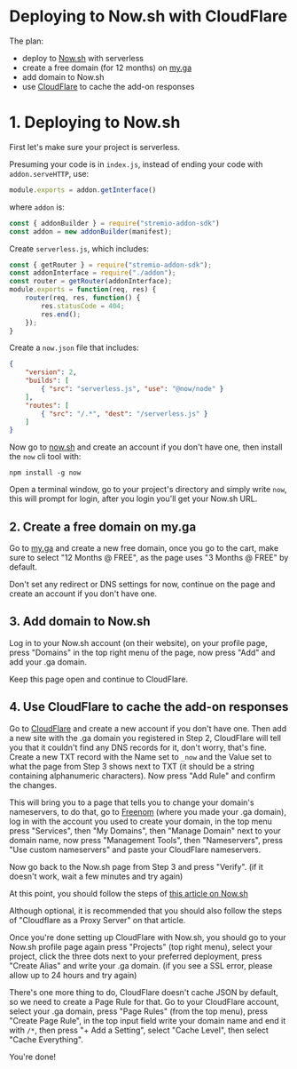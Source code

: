 # Deploying to Now.sh with CloudFlare

The plan:
- deploy to [Now.sh](https://now.sh) with serverless
- create a free domain (for 12 months) on [my.ga](https://my.ga)
- add domain to Now.sh
- use [CloudFlare](https://cloudflare.com) to cache the add-on responses

# 1. Deploying to Now.sh

First let's make sure your project is serverless. 

Presuming your code is in `index.js`, instead of ending your code with `addon.serveHTTP`, use:

```javascript
module.exports = addon.getInterface()
```

where `addon` is:
```javascript
const { addonBuilder } = require("stremio-addon-sdk")
const addon = new addonBuilder(manifest);
```

Create `serverless.js`, which includes:

```javascript
const { getRouter } = require("stremio-addon-sdk");
const addonInterface = require("./addon");
const router = getRouter(addonInterface);
module.exports = function(req, res) {
    router(req, res, function() {
        res.statusCode = 404;
        res.end();
    });
}
```

Create a `now.json` file that includes:

```json
{
    "version": 2,
    "builds": [
        { "src": "serverless.js", "use": "@now/node" }
    ],
    "routes": [
        { "src": "/.*", "dest": "/serverless.js" }
    ]
}
```

Now go to [now.sh](https://now.sh) and create an account if you don't have one, then install the `now` cli tool with:
```
npm install -g now
```

Open a terminal window, go to your project's directory and simply write `now`, this will prompt for login, after you login you'll get your Now.sh URL.


## 2. Create a free domain on my.ga

Go to [my.ga](https://my.ga) and create a new free domain, once you go to the cart, make sure to select "12 Months @ FREE", as the page uses "3 Months @ FREE" by default.

Don't set any redirect or DNS settings for now, continue on the page and create an account if you don't have one.


## 3. Add domain to Now.sh

Log in to your Now.sh account (on their website), on your profile page, press "Domains" in the top right menu of the page, now press "Add" and add your .ga domain.

Keep this page open and continue to CloudFlare.


## 4. Use CloudFlare to cache the add-on responses

Go to [CloudFlare](cloudflare.com) and create a new account if you don't have one. Then add a new site with the .ga domain you registered in Step 2, CloudFlare will tell you that it couldn't find any DNS records for it, don't worry, that's fine. Create a new TXT record with the Name set to `_now` and the Value set to what the page from Step 3 shows next to TXT (it should be a string containing alphanumeric characters). Now press "Add Rule" and confirm the changes.

This will bring you to a page that tells you to change your domain's nameservers, to do that, go to [Freenom](https://freenom.com) (where you made your .ga domain), log in with the account you used to create your domain, in the top menu press "Services", then "My Domains", then "Manage Domain" next to your domain name, now press "Management Tools", then "Nameservers", press "Use custom nameservers" and paste your CloudFlare nameservers.

Now go back to the Now.sh page from Step 3 and press "Verify". (if it doesn't work, wait a few minutes and try again)

At this point, you should follow the steps of [this article on Now.sh](https://zeit.co/docs/v1/guides/how-to-use-cloudflare#2.-add-cname-record)

Although optional, it is recommended that you should also follow the steps of "Cloudflare as a Proxy Server" on that article.

Once you're done setting up CloudFlare with Now.sh, you should go to your Now.sh profile page again press "Projects" (top right menu), select your project, click the three dots next to your preferred deployment, press "Create Alias" and write your .ga domain. (if you see a SSL error, please allow up to 24 hours and try again)

There's one more thing to do, CloudFlare doesn't cache JSON by default, so we need to create a Page Rule for that. Go to your CloudFlare account, select your .ga domain, press "Page Rules" (from the top menu), press "Create Page Rule", in the top input field write your domain name and end it with `/*`, then press "+ Add a Setting", select "Cache Level", then select "Cache Everything".

You're done!